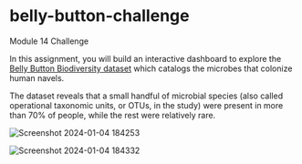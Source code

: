 # belly-button-challenge
Module 14 Challenge

In this assignment, you will build an interactive dashboard to explore the [Belly Button Biodiversity dataset](https://robdunnlab.com/projects/belly-button-biodiversity/) which catalogs the microbes that colonize human navels.

The dataset reveals that a small handful of microbial species (also called operational taxonomic units, or OTUs, in the study) were present in more than 70% of people, while the rest were relatively rare.

![Screenshot 2024-01-04 184253](https://github.com/Samantha0Hall/belly-button-challenge/assets/140672220/3bc7b49d-9eb5-43c0-ab8b-07ebe0668cd0)

![Screenshot 2024-01-04 184332](https://github.com/Samantha0Hall/belly-button-challenge/assets/140672220/fed992ad-e41b-47f2-90b3-9a797e6006d9)
